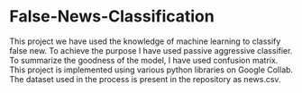 # False-News-Classification
This project we have used the knowledge of machine learning to classify false new. To achieve the purpose I have used passive aggressive classifier. To summarize the goodness of the model, I have used confusion matrix. This project is implemented using various python libraries on Google Collab.
The dataset used in the process is present in the repository as news.csv.
